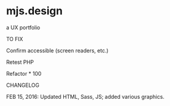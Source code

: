 # mjs.design
a UX portfolio



TO FIX

Confirm accessible (screen readers, etc.)

Retest PHP

Refactor * 100



CHANGELOG

FEB 15, 2016:
Updated HTML, Sass, JS; added various graphics.

